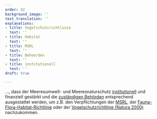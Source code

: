 ```yaml
---
order: 42
background_image: ''
text_translation: ''
explanations:
- title: Vogelschutzrichtlinie
  text: ''
- title: Habitat
  text: ''
- title: MSRL
  text: ''
- title: Behoerden
  text: ''
- title: institutionell
  text: ''
draft: true

---
```

…, dass der Meeresumwelt- und Meeresnaturschutz [institutionell](# "institutionell") und finanziell gestärkt und die [zuständigen Behörden](# "Behoerden") entsprechend ausgestattet werden, um z.B. den Verpflichtungen der [MSRL](# "MSRL"), der [Fauna-Flora-Habitat-Richtlinie]( "Habitat") oder der [Vogelschutzrichtlinie (Natura 2000)](# "Vogelschutzrichtlinie") nachzukommen.